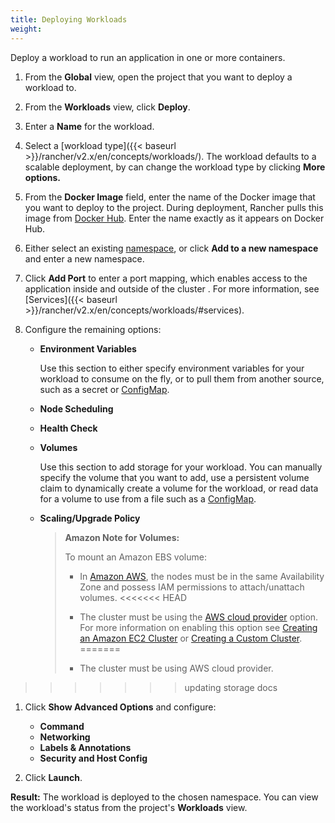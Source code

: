 ```yaml
---
title: Deploying Workloads
weight: 
---
```


Deploy a workload to run an application in one or more containers.

1. From the **Global** view, open the project that you want to deploy a workload to.

1. From the **Workloads** view, click **Deploy**.

1. Enter a **Name** for the workload.

1. Select a [workload type]({{< baseurl >}}/rancher/v2.x/en/concepts/workloads/). The workload defaults to a scalable deployment, by can change the workload type by clicking **More options.**

1. From the **Docker Image** field, enter the name of the Docker image that you want to deploy to the project. During deployment, Rancher pulls this image from [Docker Hub](https://hub.docker.com/explore/). Enter the name exactly as it appears on Docker Hub.

1. Either select an existing [namespace](https://kubernetes.io/docs/concepts/overview/working-with-objects/namespaces/), or click **Add to a new namespace** and enter a new namespace.

1. Click **Add Port** to enter a port mapping, which enables access to the application inside and outside of the cluster . For more information, see [Services]({{< baseurl >}}/rancher/v2.x/en/concepts/workloads/#services).

1. Configure the remaining options:

    - **Environment Variables**

        Use this section to either specify environment variables for your workload to consume on the fly, or to pull them from another source, such as a secret or [ConfigMap](../../projects/add-configmaps).

    - **Node Scheduling**
    - **Health Check** 
    - **Volumes**

        Use this section to add storage for your workload. You can manually specify the volume that you want to add, use a persistent volume claim to dynamically create a volume for the workload, or read data for a volume to use from a file such as a [ConfigMap](../../projects/add-configmaps).

    - **Scaling/Upgrade Policy**

        >**Amazon Note for Volumes:**
        >
        > To mount an Amazon EBS volume:
        >
        >- In [Amazon AWS](https://aws.amazon.com/), the nodes must be in the same Availability Zone and possess IAM permissions to attach/unattach volumes.
<<<<<<< HEAD
        >
        >- The cluster must be using the [AWS cloud provider](https://kubernetes.io/docs/concepts/cluster-administration/cloud-providers/#aws) option. For more information on enabling this option see [Creating an Amazon EC2 Cluster](../../clusters/creating-a-cluster/create-cluster-amazon-ec2/) or [Creating a Custom Cluster](../../clusters/creating-a-cluster/create-cluster-custom/).
=======
        >- The cluster must be using AWS cloud provider.
>>>>>>> updating storage docs


1. Click **Show Advanced Options** and configure:

    - **Command**
    - **Networking**
    - **Labels & Annotations**
    - **Security and Host Config**

1. Click **Launch**.

**Result:** The workload is deployed to the chosen namespace. You can view the workload's status from the project's **Workloads** view.